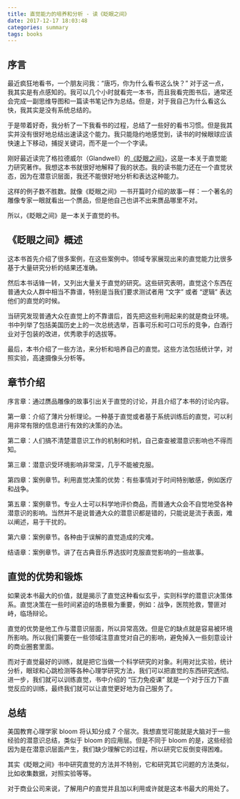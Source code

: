 ```yaml
---
title: 直觉能力的培养和分析 - 读《眨眼之间》
date: 2017-12-17 18:03:48
categories: summary
tags: books
---
```


## 序言

最近疯狂地看书，一个朋友问我：“唐巧，你为什么看书这么快？” 对于这一点，我其实是有点感知的。我可以几个小时就看完一本书，而且我看完图书后，通常还会完成一副思维导图和一篇读书笔记作为总结。但是，对于我自己为什么看这么快，我其实是没有系统总结的。

于是带着好奇，我分析了一下我看书的过程，总结了一些好的看书习惯。但是我其实并没有很好地总结出速读这个能力。我只能隐约地感觉到，读书的时候眼球应该快速上下移动，捕捉关键词，而不是一个一个字读。

刚好最近读完了格拉德威尔（Glandwell）的[《眨眼之间》](https://item.jd.com/11432505.html)，这是一本关于直觉能力研究著作。我想这本书就很好地解释了我的状态。我的读书能力还在一个直觉状态，因为在潜意识层面，我还不能很好地分析和表达这种能力。

这样的例子数不胜数。就像《眨眼之间》一书开篇时介绍的故事一样：一个著名的雕像专家一眼就看出一个赝品，但是他自己也讲不出来赝品哪里不对。

所以，《眨眼之间》是一本关于直觉的书。

## 《眨眼之间》概述

这本书首先介绍了很多案例，在这些案例中。领域专家展现出来的直觉能力比很多基于大量研究分析的结果还准确。

然后本书话锋一转，又列出大量关于直觉的研究。这些研究表明，直觉这个东西在普通大众人群中相当不靠谱，特别是当我们要求测试者用 “文字” 或者 “逻辑” 表达他们的直觉的时候。

当研究发现普通大众在直觉上的不靠谱后，首先把这些利用起来的就是商业环境。书中列举了包括美国历史上的一次总统选举，百事可乐和可口可乐的竞争，白酒行业对于包装的改进，优秀歌手的选拔等。

最后，本书介绍了一些方法，来分析和培养自己的直觉。这些方法包括统计学，对照实验，高速摄像头分析等。

## 章节介绍

序言章：通过赝品雕像的故事引出关于直觉的讨论，并且介绍了本书的讨论内容。

第一章：介绍了薄片分析理论。一种基于直觉或者基于系统训练后的直觉，可以利用非常有限的信息进行有效的决策的办法。

第二章：人们搞不清楚潜意识工作的机制和时机，自己查查被潜意识影响也不得而知。

第三章：潜意识受环境影响非常深，几乎不能被克服。

第四章：案例章节。利用直觉决策的优势：有些事情对于时间特别敏感，例如医疗和战争。

第五章：案例章节。专业人士可以科学地评价商品，而普通大众会不自觉地受各种潜意识的影响。当然并不是说普通大众的潜意识都是错的，只能说是流于表面，难以阐述，易于干扰的。

第六章：案例章节。各种由于误解的直觉造成的灾难。

结语章：案例章节。讲了在古典音乐界选拔时克服直觉影响的一些故事。

## 直觉的优势和锻炼

如果说本书最大的价值，就是揭示了直觉这种看似玄乎，实则科学的潜意识决策体系。直觉决策在一些时间紧迫的场景极为重要，例如：战争，医院抢救，警匪对峙，临场辩论。

直觉的优势是他工作与潜意识层面，所以异常高效。但是它的缺点就是容易被环境所影响。所以我们需要在一些领域注意直觉对自己的影响，避免掉入一些刻意设计的商业圈套里面。

而对于直觉最好的训练，就是把它当做一个科学研究的对象。利用对比实验，统计分析，眼球和心跳检测等各种心理学研究方法，我们可以把直觉的东西研究透彻。进一步，我们就可以训练直觉，书中介绍的 “压力免疫课” 就是一个对于压力下直觉反应的训练，最终我们就可以让直觉更好地为自己服务了。

## 总结

美国教育心理学家 bloom 将认知分成 7 个层次。我想直觉可能就是大脑对于一些经验的潜意识总结，类似于 bloom 的应用层。但是不同于 bloom 的是，这些经验因为是在潜意识层面产生，我们缺少理解它的过程，所以研究它反倒变得困难。

其实《眨眼之间》书中研究直觉的方法并不特别，它和研究其它问题的方法类似，比如收集数据，对照实验等等。

对于商业公司来说，了解用户的直觉并且加以利用或许就是这本书最大的用处了。

